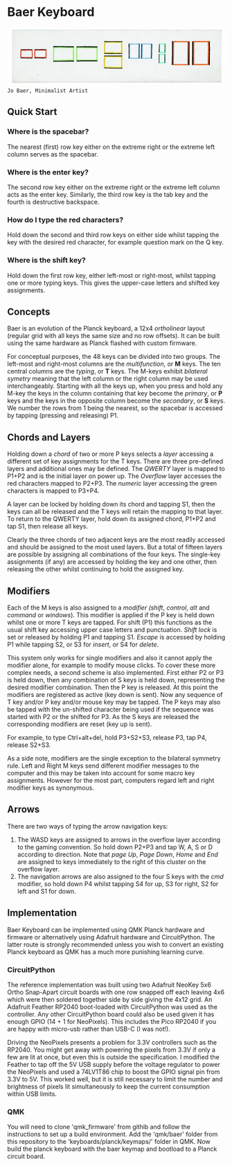 # Baer Keyboard

![Diptychs by Jo Baer](/Docs/diptychs.png)
`Jo Baer, Minimalist Artist`
## Quick Start
### Where is the spacebar?
The nearest (first) row key either on the extreme right or the extreme left column serves as the spacebar.
### Where is the enter key?
The second row key either on the extreme right or the extreme left column acts as the enter key. Similarly, the third row key is the tab key and the fourth is destructive backspace.
### How do I type the red characters?
Hold down the second and third row keys on either side whilst tapping the key with the desired red character, for example question mark on the Q key.
### Where is the shift key?
Hold down the first row key, either left-most or right-most, whilst tapping one or more typing keys. This gives the upper-case letters and shifted key assignments.
## Concepts
Baer is an evolution of the Planck keyboard, a 12x4 _ortholinear_ layout (regular grid with all keys the same size and no row offsets). It can be built using the same hardware as Planck flashed with custom firmware.

For conceptual purposes, the 48 keys can be divided into two groups. The left-most and right-most columns are the _multifunction_, or **M** keys. The ten central columns are the _typing_, or **T** keys. The M-keys exhibit _bilateral symetry_ meaning that the left column or the right column may be used interchangeably. Starting with all the keys up, when you press and hold any M-key the keys in the column containing that key become the _primary_, or **P** keys and the keys in the opposite column become the _secondary_, or **S** keys. We number the rows from 1 being the nearest, so the spacebar is accessed by tapping (pressing and releasing) P1.

## Chords and Layers
Holding down a _chord_ of two or more P keys selects a _layer_ accessing a different set of key assignments for the T keys. There are three pre-defined layers and additional ones may be defined. The _QWERTY_ layer is mapped to P1+P2 and is the initial layer on power up. The _Overflow_ layer accesses the red characters mapped to P2+P3. The _numeric_ layer accessing the green characters is mapped to P3+P4.

A layer can be locked by holding down its chord and tapping S1, then the keys can all be released and the T keys will retain the mapping to that layer. To return to the QWERTY layer, hold down its assigned chord, P1+P2 and tap S1, then release all keys.

Clearly the three chords of two adjacent keys are the most readily accessed and should be assigned to the most used layers. But a total of fifteen layers are possible by assigning all combinations of the four keys. The single-key assignments (if any) are accessed by holding the key and one other, then releasing the other whilst continuing to hold the assigned key.

## Modifiers
Each of the M keys is also assigned to a _modifier_ _(shift_, _control_, _alt_ and _command_ or _windows_). This modifier is applied if the P key is held down whilst one or more T keys are tapped. For shift (P1) this functions as the usual shift key accessing upper case letters and punctuation. _Shift lock_ is set or released by holding P1 and tapping S1. _Escape_ is accessed by holding P1 while tapping S2, or S3 for _insert_, or S4 for _delete_.

This system only works for single modifiers and also it cannot apply the modifier alone, for example to modify mouse clicks. To cover these more complex needs, a second scheme is also implemented. First either P2 or P3 is held down, then any combination of S keys is held down, representing the desired modifier combination. Then the P key is released. At this point the modifiers are registered as active (key down is sent). Now any sequence of T key and/or P key and/or mouse key may be tapped. The P keys may also be tapped with the un-shifted character being used if the sequence was started with P2 or the shifted for P3. As the S keys are released the corresponding modifiers are reset (key up is sent).

For example, to type Ctrl+alt+del, hold P3+S2+S3, release P3, tap P4, release S2+S3.

As a side note, modifiers are the single exception to the bilateral symmetry rule. Left and Right M keys send different modifier messages to the computer and this may be taken into account for some macro key assignments. However for the most part, computers regard left and right modifier keys as synonymous.

## Arrows
There are two ways of typing the arrow navigation keys:

1. The WASD keys are assigned to arrows in the overflow layer according to the gaming convention. So hold down P2+P3 and tap W, A, S or D according to direction. Note that _page Up_, _Page Down_, _Home_ and _End_ are assigned to keys immediately to the right of this cluster on the overflow layer.
2. The navigation arrows are also assigned to the four S keys with the _cmd_ modifier, so hold down P4 whilst tapping S4 for up, S3 for right, S2 for left and S1 for down.

## Implementation
Baer Keyboard can be implemented using QMK Planck hardware and firmware or alternatively using Adafruit hardware and CircuitPython. The latter route is strongly recommended unless you wish to convert an existing Planck keyboard as QMK has a much more punishing learning curve.

### CircuitPython
The reference implementation was built using two Adafruit NeoKey 5x6 Ortho Snap-Apart circuit boards with one row snapped off each leaving 4x6 which were then soldered together side by side giving the 4x12 grid. An Adafruit Feather RP2040 boot-loaded with CircuitPython was used as the controller. Any other CircuitPython board could also be used given it has enough GPIO (14 + 1 for NeoPixels). This includes the Pico RP2040 if you are happy with micro-usb rather than USB-C (I was not!).

Driving the NeoPixels presents a problem for 3.3V controllers such as the RP2040. You might get away with powering the pixels from 3.3V if only a few are lit at once, but even this is outside the specification. I modified the Feather to tap off the 5V USB supply before the voltage regulator to power the NeoPixels and used a 74LV1T86 chip to boost the GPIO signal pin from 3.3V to 5V. This worked well, but it is still necessary to limit the number and brightness of pixels lit simultaneously to keep the current consumption within USB limits.

### QMK
You will need to clone 'qmk_firmware' from githib and follow the instructions to set up a build environment. Add the 'qmk/baer' folder from this repository to the 'keyboards/planck/keymaps/' folder in QMK. Now build the planck keyboard with the baer keymap and bootload to a Planck circuit board.